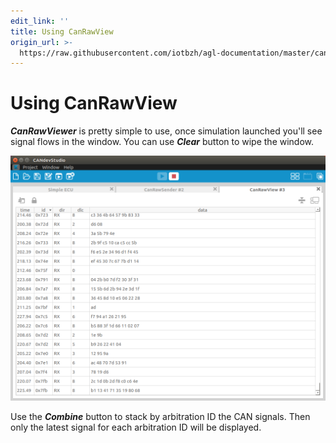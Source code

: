 ```yaml
---
edit_link: ''
title: Using CanRawView
origin_url: >-
  https://raw.githubusercontent.com/iotbzh/agl-documentation/master/candevstudio/docs/5_Using_CanRawView.md
---
```


<!-- WARNING: This file is generated by fetch_docs.js using /home/boron/Documents/AGL/docs-webtemplate/site/_data/tocs/apis_services/flounder/flounder-candevstudio-developer-guides-api-services-book.yml -->

# Using CanRawView

***CanRawViewer*** is pretty simple to use, once simulation launched you'll see
signal flows in the window. You can use ***Clear*** button to wipe the window.

![CanRawViewer screenshot](pictures/canrawviewer.png)

Use the ***Combine*** button to stack by arbitration ID the CAN signals.
Then only the latest signal for each arbitration ID will be displayed.
